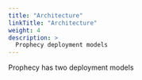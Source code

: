 ```yaml
---
title: "Architecture"
linkTitle: "Architecture"
weight: 4
description: >
  Prophecy deployment models
---
```


Prophecy has two deployment models
